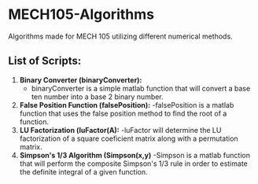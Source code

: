 # MECH105-Algorithms
Algorithms made for MECH 105 utilizing different numerical methods.

## List of Scripts:

1. **Binary Converter (binaryConverter):**
     - binaryConverter is a simple matlab function that will convert a base ten number into a base 2 binary number. 
2. **False Position Function (falsePosition):**
     -falsePosition is a matlab function that uses the false position method to find the root of a function. 
3. **LU Factorization (luFactor(A):**
     -luFactor will determine the LU factorization of a square coeficient matrix along with a permutation matrix.
4. **Simpson's 1/3 Algorithm (Simpson(x,y)**
     -Simpson is a matlab function that will perform the composite Simpson's 1/3 rule in order to estimate the definite integral of a given function. 
     
 


